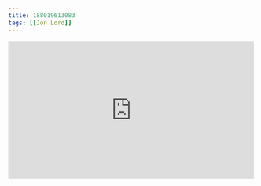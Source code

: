 ```yaml
---
title: 188019613083
tags: [[Jon Lord]]
---
```

<iframe allow="accelerometer; autoplay; clipboard-write; encrypted-media; gyroscope; picture-in-picture" allowfullscreen="" frameborder="0" height="281" id="youtube_iframe" src="https://www.youtube.com/embed/dIkrDeZUu9M?feature=oembed&amp;enablejsapi=1&amp;origin=https://safe.txmblr.com&amp;wmode=opaque" width="500"></iframe>
